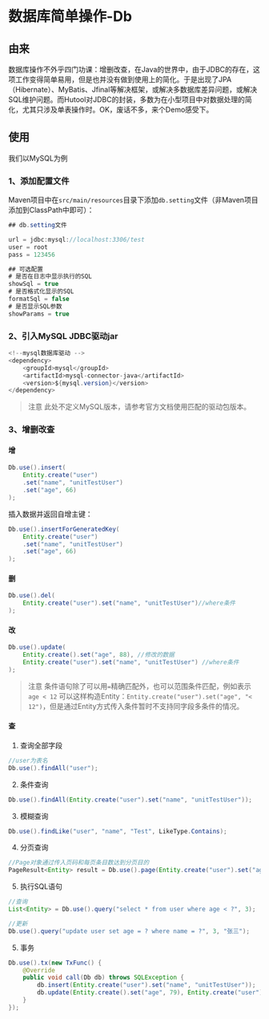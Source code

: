 数据库简单操作-Db
===

## 由来

数据库操作不外乎四门功课：增删改查，在Java的世界中，由于JDBC的存在，这项工作变得简单易用，但是也并没有做到使用上的简化。于是出现了JPA（Hibernate）、MyBatis、Jfinal等解决框架，或解决多数据库差异问题，或解决SQL维护问题。而Hutool对JDBC的封装，多数为在小型项目中对数据处理的简化，尤其只涉及单表操作时。OK，废话不多，来个Demo感受下。

## 使用

我们以MySQL为例

### 1、添加配置文件

Maven项目中在`src/main/resources`目录下添加`db.setting`文件（非Maven项目添加到ClassPath中即可）：

```java
## db.setting文件

url = jdbc:mysql://localhost:3306/test
user = root
pass = 123456

## 可选配置
# 是否在日志中显示执行的SQL
showSql = true
# 是否格式化显示的SQL
formatSql = false
# 是否显示SQL参数
showParams = true
```

### 2、引入MySQL JDBC驱动jar

```java
<!--mysql数据库驱动 -->
<dependency>
    <groupId>mysql</groupId>
    <artifactId>mysql-connector-java</artifactId>
    <version>${mysql.version}</version>
</dependency>
```

> 注意
> 此处不定义MySQL版本，请参考官方文档使用匹配的驱动包版本。

### 3、增删改查

#### 增

```java
Db.use().insert(
    Entity.create("user")
    .set("name", "unitTestUser")
    .set("age", 66)
);
```

插入数据并返回自增主键：

```java
Db.use().insertForGeneratedKey(
    Entity.create("user")
    .set("name", "unitTestUser")
    .set("age", 66)
);
```

#### 删
```java
Db.use().del(
    Entity.create("user").set("name", "unitTestUser")//where条件
);
```

#### 改
```java
Db.use().update(
    Entity.create().set("age", 88), //修改的数据
    Entity.create("user").set("name", "unitTestUser") //where条件
);
```

> 注意
> 条件语句除了可以用`=`精确匹配外，也可以范围条件匹配，例如表示 `age < 12` 可以这样构造Entity：`Entity.create("user").set("age", "< 12")`，但是通过Entity方式传入条件暂时不支持同字段多条件的情况。

#### 查

1. 查询全部字段

```java
//user为表名
Db.use().findAll("user");
```

2. 条件查询

```java
Db.use().findAll(Entity.create("user").set("name", "unitTestUser"));
```

3. 模糊查询

```java
Db.use().findLike("user", "name", "Test", LikeType.Contains);
```

4. 分页查询

```java
//Page对象通过传入页码和每页条目数达到分页目的
PageResult<Entity> result = Db.use().page(Entity.create("user").set("age", "> 30"), new Page(10, 20));
```

5. 执行SQL语句

```java
//查询
List<Entity> = Db.use().query("select * from user where age < ?", 3);
```

```java
//更新
Db.use().query("update user set age = ? where name = ?", 3, "张三");
```

5. 事务

```java
Db.use().tx(new TxFunc() {
    @Override
    public void call(Db db) throws SQLException {
        db.insert(Entity.create("user").set("name", "unitTestUser"));
        db.update(Entity.create().set("age", 79), Entity.create("user").set("name", "unitTestUser"));
    }
});
```

